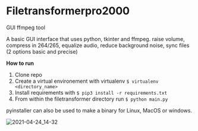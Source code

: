 # Filetransformerpro2000
GUI ffmpeg tool

A basic GUI interface that uses python, tkinter and ffmpeg. raise volume, compress in 264/265, equalize audio, reduce background noise, sync files (2 options basic and precise)

**How to run**

1. Clone repo
2. Create a virtual environement with virtualenv `$ virtualenv <directory_name>`
3. Install requirements with `$ pip3 install -r requirements.txt`
4. From within the filetransformer directory run `$ python main.py`

pyinstaller can also be used to make a binary for Linux, MacOS or windows. 

![2021-04-24_14-32](https://user-images.githubusercontent.com/55212954/115970726-e62e1300-a509-11eb-937d-ac17c0b0d7ed.png)
